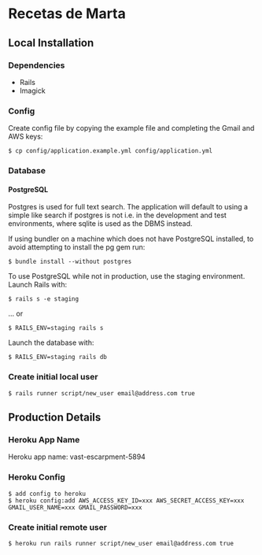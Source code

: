Recetas de Marta
================

Local Installation
------------------

### Dependencies

* Rails
* Imagick

### Config

Create config file by copying the example file and completing
the Gmail and AWS keys:

    $ cp config/application.example.yml config/application.yml

### Database

#### PostgreSQL

Postgres is used for full text search. The application will 
default to using a simple like search if postgres is not i.e. 
in the development and test environments, where sqlite is used 
as the DBMS instead.

If using bundler on a machine which does not have PostgreSQL 
installed, to avoid attempting to install the pg gem run:

    $ bundle install --without postgres

To use PostgreSQL while not in production, use the staging 
environment. Launch Rails with:

    $ rails s -e staging

... or

    $ RAILS_ENV=staging rails s

Launch the database with:

    $ RAILS_ENV=staging rails db

### Create initial local user

    $ rails runner script/new_user email@address.com true

Production Details
------------------

### Heroku App Name

Heroku app name: vast-escarpment-5894

### Heroku Config

    $ add config to heroku
    $ heroku config:add AWS_ACCESS_KEY_ID=xxx AWS_SECRET_ACCESS_KEY=xxx GMAIL_USER_NAME=xxx GMAIL_PASSWORD=xxx

### Create initial remote user

    $ heroku run rails runner script/new_user email@address.com true 
